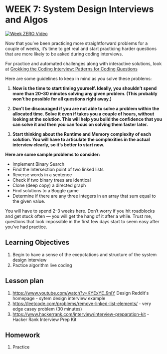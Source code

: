 # WEEK 7: System Design Interviews and Algos

[![Week ZERO Video](https://img.youtube.com/vi/2Z06s6LELGY/0.jpg)](https://www.youtube.com/watch?v=2Z06s6LELGY)

Now that you’ve been practicing more straightforward problems for a couple of weeks, it’s time to get real and start practicing harder questions that are more likely to be asked during coding interviews.

For practice and automated challenges along with interactive solutions, look at [Grokking the Coding Interview: Patterns for Coding Questions](https://www.educative.io/collection/5668639101419520/5671464854355968)

Here are some guidelines to keep in mind as you solve these problems:

1. **Now is the time to start timing yourself. Ideally, you shouldn’t spend more than 20–30 minutes solving any given problem. (This probably won’t be possible for all questions right away.)**

1. **Don’t be discouraged if you are not able to solve a problem within the allocated time. Solve it even if takes you a couple of hours, without looking at the solution. This will help you build the confidence that you can solve it and then you can focus on solving them faster later.**

1. **Start thinking about the Runtime and Memory complexity of each solution. You will have to articulate the complexities in the actual interview clearly, so it’s better to start now.**

**Here are some sample problems to consider:**

- Implement Binary Search
- Find the Intersection point of two linked lists
- Reverse words in a sentence
- Check if two binary trees are identical
- Clone (deep copy) a directed graph
- Find solutions to a Boggle game
- Determine if there are any three integers in an array that sum equal to the given value.

You will have to spend 2–3 weeks here. Don’t worry if you hit roadblocks and get stuck often — you will get the hang of it after a while. Trust me, questions that look impossible in the first few days start to seem easy after you’ve had practice.

## Learning Objectives

1. Begin to have a sense of the exepctations and structure of the system design interview
1. Pactice algorithm live coding

## Lesson plan

1. <https://www.youtube.com/watch?v=KYExYE_9nIY> Design Reddit's homepage - sytem design interview example
1. <https://leetcode.com/problems/remove-linked-list-elements/> - very edge casey problem (30 minutes)
1. <https://www.hackerrank.com/interview/interview-preparation-kit> - Hacker Rank Interview Prep Kit

## Homework

1. Practice
